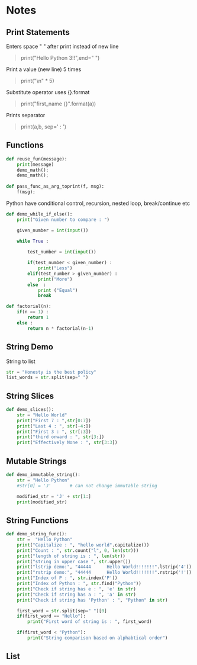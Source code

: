 # Notes

## Print Statements
Enters space "  " after print instead of new line
> print("Hello Python 3!!",end="  ") 

Print a value (new line) 5 times
> print("\n" * 5)

Substitute operator uses {}.format 
> print("first_name {}".format(a))

Prints separator 
> print(a,b, sep=' : ') 

## Functions
```python
def reuse_fun(message):
    print(message)
    demo_math();
    demo_math();
    
def pass_func_as_arg_toprint(f, msg):
    f(msg);
```
Python have conditional control, recursion, nested loop, break/continue etc
```python
def demo_while_if_else():
    print("Given number to compare : ")

    given_number = int(input())

    while True :
        
        test_number = int(input())

        if(test_number < given_number) :
            print("Less")
        elif(test_number > given_number) :
            print("More")
        else  : 
            print ("Equal")
            break

def factorial(n):
    if(n == 1) :
        return 1
    else :
        return n * factorial(n-1)
```
## String Demo
String to list
```python
str = "Honesty is the best policy"
list_words = str.split(sep=" ")    
```
## String Slices
```python
def demo_slices():
    str = "Hello World"
    print("First 7 : ",str[0:7])
    print("Last 4 : ", str[-4:])
    print("First 3 : ", str[:3])
    print("third onward : ", str[3:])
    print("Effectively None : ", str[3:3])
```
## Mutable Strings
```python
def demo_immutable_string():
    str = "Hello Python"
    #str[0] = 'J'       # can not change immutable string

    modified_str = 'J' + str[1:]
    print(modified_str)
```
## String Functions
```python
def demo_string_func():
    str =  "Hello Python"
    print("Capitalize : ", "hello world".capitalize())
    print("Count : ", str.count("l", 0, len(str)))
    print("length of string is : ", len(str))
    print("string in upper case ", str.upper())
    print("lstrip demo:", "44444      Hello World!!!!!!!".lstrip('4'))
    print("rstrip demo:", "44444      Hello World!!!!!!!".rstrip('!'))
    print("Index of P : ", str.index('P'))
    print("Index of Python : ", str.find("Python"))
    print("Check if string has e : ", 'e' in str)
    print("Check if string has a : ", 'a' in str)
    print("Check if string has 'Python' : ", "Python" in str)    

    first_word = str.split(sep=" ")[0]
    if(first_word == "Hello"):
        print("First word of string is : ", first_word)

    if(first_word < "Python"):
        print("String comparison based on alphabtical order")
```
## List